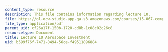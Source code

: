 ```yaml
---
content_type: resource
description: This file contains information regarding lecture 10.
file: https://ol-ocw-studio-app-qa.s3.amazonaws.com/courses/15-067-competitive-decision-making-and-negotiation-spring-2011/b599f76f7471849456cef49511896884_MIT15_067S11_lec10.pdf
file_type: application/pdf
parent_uid: cf26a17f-150b-1720-cd8b-1c08c02c26c8
resourcetype: Document
title: Lecture 10 Aerospace Investment
uid: b599f76f-7471-8494-56ce-f49511896884
---
```

